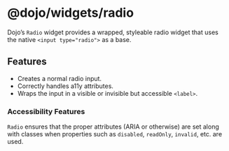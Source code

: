 <span class="citation" data-cites="dojo/widgets/radio"><span class="citation" data-cites="dojo/widgets/radio"><span class="citation" data-cites="dojo/widgets/radio">@dojo/widgets/radio</span></span></span>
=============================================================================================================================================================================================================

Dojo’s `Radio` widget provides a wrapped, styleable radio widget that uses the native `<input type="radio">` as a base.

Features
--------

-   Creates a normal radio input.
-   Correctly handles a11y attributes.
-   Wraps the input in a visible or invisible but accessible `<label>`.

### Accessibility Features

`Radio` ensures that the proper attributes (ARIA or otherwise) are set along with classes when properties such as `disabled`, `readOnly`, `invalid`, etc. are used.
